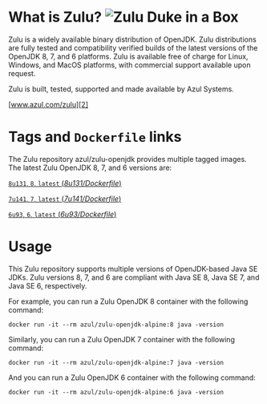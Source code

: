 What is Zulu? ![Zulu Duke in a Box][1]
======================================

Zulu is a widely available binary distribution of OpenJDK. Zulu distributions are fully tested and compatibility verified builds of the latest versions of the OpenJDK 8, 7, and 6 platforms. Zulu is available free of charge for Linux, Windows, and MacOS platforms, with commercial support available upon request.

Zulu is built, tested, supported and made available by Azul Systems.

[www.azul.com/zulu][2]

Tags and `Dockerfile` links
===========================

The Zulu repository azul/zulu-openjdk provides multiple tagged images. The latest Zulu OpenJDK 8, 7, and 6 versions are:

[`8u131`, `8`, `latest` (*8u131/Dockerfile*)][12]

[`7u141`, `7`, `latest` (*7u141/Dockerfile*)][11]

[`6u93`, `6`, `latest` (*6u93/Dockerfile*)][10]


Usage
=====

This Zulu repository supports multiple versions of OpenJDK-based Java SE JDKs. Zulu versions 8, 7, and 6 are compliant with Java SE 8, Java SE 7, and Java SE 6, respectively.

For example, you can run a Zulu OpenJDK 8 container with the following command:

    docker run -it --rm azul/zulu-openjdk-alpine:8 java -version

Similarly, you can run a Zulu OpenJDK 7 container with the following command:

    docker run -it --rm azul/zulu-openjdk-alpine:7 java -version

And you can run a Zulu OpenJDK 6 container with the following command:

    docker run -it --rm azul/zulu-openjdk-alpine:6 java -version


  [1]: http://www.azulsystems.com/sites/default/files//ZuluDocker60.gif
  [2]: http://www.azul.com/zulu
  [10]: https://github.com/zulu-openjdk/zulu-openjdk/blob/master/alpine/6u93-6.16.0.1/Dockerfile
  [11]: https://github.com/zulu-openjdk/zulu-openjdk/blob/master/alpine/7u141-7.18.0.3/Dockerfile
  [12]: https://github.com/zulu-openjdk/zulu-openjdk/blob/master/alpine/8u131-8.21.0.1/Dockerfile
